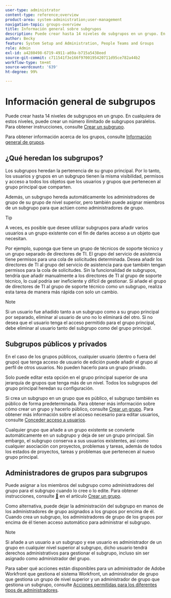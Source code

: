 ```yaml
---
user-type: administrator
content-type: reference;overview
product-area: system-administration;user-management
navigation-topic: groups-overview
title: Información general sobre subgrupos
description: Puede crear hasta 14 niveles de subgrupos en un grupo. En cualquiera de estos niveles, puede crear un número ilimitado de subgrupos paralelos.
author: Becky
feature: System Setup and Administration, People Teams and Groups
role: Admin
exl-id: a4280498-6719-4911-a69a-b715a5438eed
source-git-commit: c711541f3e166f9700195420711d95ce782a44b2
workflow-type: tm+mt
source-wordcount: '639'
ht-degree: 99%

---
```


# Información general de subgrupos

Puede crear hasta 14 niveles de subgrupos en un grupo. En cualquiera de estos niveles, puede crear un número ilimitado de subgrupos paralelos. Para obtener instrucciones, consulte [Crear un subgrupo](../../../administration-and-setup/manage-groups/create-and-manage-subgroups/create-a-subgroup.md).

Para obtener información acerca de los grupos, consulte [Información general de grupos](../../../administration-and-setup/manage-groups/groups-overview/groups.md).

## ¿Qué heredan los subgrupos?

Los subgrupos heredan la pertenencia de su grupo principal. Por lo tanto, los usuarios y grupos en un subgrupo tienen la misma visibilidad, permisos y acceso a todos los objetos que los usuarios y grupos que pertenecen al grupo principal que comparten.

Además, un subgrupo hereda automáticamente los administradores de grupo de su grupo de nivel superior, pero también puede asignar miembros de un subgrupo para que actúen como administradores de grupo.

>[!TIP]
>
>A veces, es posible que desee utilizar subgrupos para añadir varios usuarios a un grupo existente con el fin de darles acceso a un objeto que necesitan.
>
>Por ejemplo, suponga que tiene un grupo de técnicos de soporte técnico y un grupo separado de directores de TI. El grupo del servicio de asistencia tiene permisos para una cola de solicitudes determinada. Desea añadir los directores de TI al grupo del servicio de asistencia para que también tengan permisos para la cola de solicitudes. Sin la funcionalidad de subgrupos, tendría que añadir manualmente a los directores de TI al grupo de soporte técnico, lo cual podría ser ineficiente y difícil de gestionar. Si añade el grupo de directores de TI al grupo de soporte técnico como un subgrupo, realiza esta tarea de manera más rápida con solo un cambio.

>[!NOTE]
>
>Si un usuario fue añadido tanto a un subgrupo como a su grupo principal por separado, eliminar al usuario de uno no lo eliminará del otro. Si no desea que el usuario tenga el acceso permitido para el grupo principal, debe eliminar al usuario tanto del subgrupo como del grupo principal.

## Subgrupos públicos y privados

En el caso de los grupos públicos, cualquier usuario (dentro o fuera del grupo) que tenga acceso de usuario de edición puede añadir el grupo al perfil de otros usuarios. No pueden hacerlo para un grupo privado.

Solo puede editar esta opción en el grupo principal superior de una jerarquía de grupos que tenga más de un nivel. Todos los subgrupos del grupo principal heredan su configuración.

Si crea un subgrupo en un grupo que es público, el subgrupo también es público de forma predeterminada. Para obtener más información sobre cómo crear un grupo y hacerlo público, consulte [Crear un grupo](../../../administration-and-setup/manage-groups/create-and-manage-groups/create-a-group.md). Para obtener más información sobre el acceso necesario para editar usuarios, consulte [Conceder acceso a usuarios](../../../administration-and-setup/add-users/configure-and-grant-access/grant-access-other-users.md).

Cualquier grupo que añade a un grupo existente se convierte automáticamente en un subgrupo y deja de ser un grupo principal. Sin embargo, el subgrupo conserva a sus usuarios existentes, así como cualquier asociación con proyectos, problemas y tareas, además de todos los estados de proyectos, tareas y problemas que pertenecen al nuevo grupo principal.

## Administradores de grupos para subgrupos

<!--
Group Admins of a subgroup can't manage statuses or project preferences of the subgroup YET (Sprint 22/Oct 28, 2020)</p>
-->

Puede asignar a los miembros del subgrupo como administradores del grupo para el subgrupo cuando lo cree o lo edite. Para obtener instrucciones, consulte [&#128279;](../../../administration-and-setup/manage-groups/create-and-manage-groups/create-a-group.md#create) en el artículo [Crear un grupo](../../../administration-and-setup/manage-groups/create-and-manage-groups/create-a-group.md).

Como alternativa, puede dejar la administración del subgrupo en manos de los administradores de grupo asignados a los grupos por encima de él. Cuando crea un subgrupo, los administradores de grupo de los grupos por encima de él tienen acceso automático para administrar el subgrupo.

>[!NOTE]
>
>Si añade a un usuario a un subgrupo y ese usuario es administrador de un grupo en cualquier nivel superior al subgrupo, dicho usuario tendrá derechos administrativos para gestionar el subgrupo, incluso sin ser asignado como administrador del grupo.

Para saber qué acciones están disponibles para un administrador de Adobe Workfront que gestiona el sistema Workfront, un administrador de grupo que gestiona un grupo de nivel superior y un administrador de grupo que gestiona un subgrupo, consulte [Acciones permitidas para los diferentes tipos de administradores](../../../administration-and-setup/manage-groups/group-roles/group-actions-allowed-different-types-admins.md).
